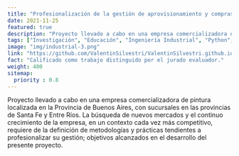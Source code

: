 ```yaml
---
title: "Profesionalización de la gestión de aprovisionamiento y compras, gestión de almacén y distribución a sucursales en cadena de pinturerías."
date: 2021-11-25
featured: true
description: "Proyecto llevado a cabo en una empresa comercializadora de pintura localizada en la Provincia de Buenos Aires, con sucursales en las provincias de Santa Fe y Entre Ríos, con el objetivo de definir metodologías y prácticas tendientes a profesionalizar su gestión."
tags: ["Investigación", "Educación", "Ingeniería Industrial", "Python", "Investigación Operativa", "Forecasting", "Demand Plannig"]
image: "img/industrial-3.png"
link: "https://github.com/ValentinSilvestri/ValentinSilvestri.github.io/raw/main/static/files/Proyecto%20014-20%20-%20Morassi%20Silvestri.pdf"
fact: "Calificado como trabajo distinguido por el jurado evaluador."
weight: 400
sitemap:
  priority : 0.8
---
```


Proyecto llevado a cabo en una empresa comercializadora de pintura localizada en la Provincia de Buenos Aires, con sucursales en las provincias de Santa Fe y Entre Ríos. La búsqueda de nuevos mercados y el continuo crecimiento de la empresa, en un contexto cada vez más competitivo, requiere de la definición de metodologías y prácticas tendientes a profesionalizar su gestión; objetivos alcanzados en el desarrollo del presente proyecto.